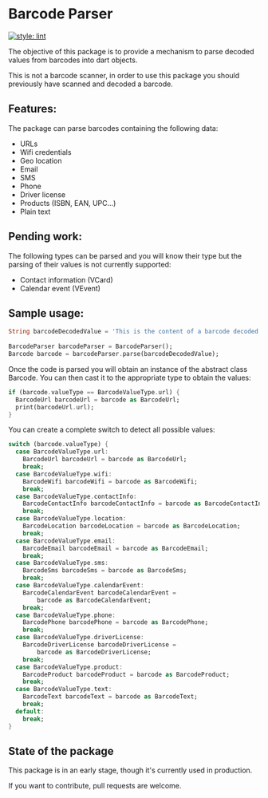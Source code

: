 # Barcode Parser

[![style: lint](https://img.shields.io/badge/style-lint-4BC0F5.svg)](https://pub.dev/packages/lint)

The objective of this package is to provide a mechanism to parse decoded values from barcodes into dart objects.

This is not a barcode scanner, in order to use this package you should previously have scanned and decoded a barcode.

## Features:

The package can parse barcodes containing the following data:

- URLs
- Wifi credentials
- Geo location
- Email
- SMS
- Phone
- Driver license
- Products (ISBN, EAN, UPC...)
- Plain text

## Pending work:

The following types can be parsed and you will know their type but the parsing of their values is not currently supported:

- Contact information (VCard)
- Calendar event (VEvent)

## Sample usage:

```dart
String barcodeDecodedValue = 'This is the content of a barcode decoded to a String.';
    
BarcodeParser barcodeParser = BarcodeParser();
Barcode barcode = barcodeParser.parse(barcodeDecodedValue);
```

Once the code is parsed you will obtain an instance of the abstract class Barcode. You can then cast it to the appropriate type to obtain the values:

```dart
if (barcode.valueType == BarcodeValueType.url) {
  BarcodeUrl barcodeUrl = barcode as BarcodeUrl;
  print(barcodeUrl.url);
}
```

You can create a complete switch to detect all possible values:

```dart
switch (barcode.valueType) {
  case BarcodeValueType.url:
    BarcodeUrl barcodeUrl = barcode as BarcodeUrl;
    break;
  case BarcodeValueType.wifi:
    BarcodeWifi barcodeWifi = barcode as BarcodeWifi;
    break;
  case BarcodeValueType.contactInfo:
    BarcodeContactInfo barcodeContactInfo = barcode as BarcodeContactInfo;
    break;
  case BarcodeValueType.location:
    BarcodeLocation barcodeLocation = barcode as BarcodeLocation;
    break;
  case BarcodeValueType.email:
    BarcodeEmail barcodeEmail = barcode as BarcodeEmail;
    break;
  case BarcodeValueType.sms:
    BarcodeSms barcodeSms = barcode as BarcodeSms;
    break;
  case BarcodeValueType.calendarEvent:
    BarcodeCalendarEvent barcodeCalendarEvent =
        barcode as BarcodeCalendarEvent;
    break;
  case BarcodeValueType.phone:
    BarcodePhone barcodePhone = barcode as BarcodePhone;
    break;
  case BarcodeValueType.driverLicense:
    BarcodeDriverLicense barcodeDriverLicense =
        barcode as BarcodeDriverLicense;
    break;
  case BarcodeValueType.product:
    BarcodeProduct barcodeProduct = barcode as BarcodeProduct;
    break;
  case BarcodeValueType.text:
    BarcodeText barcodeText = barcode as BarcodeText;
    break;
  default:
    break;
}
```

## State of the package

This package is in an early stage, though it's currently used in production.

If you want to contribute, pull requests are welcome.
